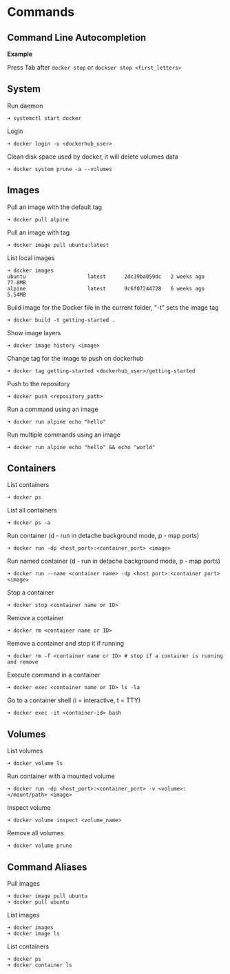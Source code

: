 # Commands

## Command Line Autocompletion

**Example**

Press Tab after `docker stop` or `dockser stop <first_letters>`

## System

Run daemon

    ➜ systemctl start docker

Login

    ➜ docker login -u <dockerhub_user>

Clean disk space used by docker, it will delete volumes data

    ➜ docker system prune -a --volumes

## Images

Pull an image with the default tag

    ➜ docker pull alpine

Pull an image with tag

    ➜ docker image pull ubuntu:latest

List local images

    ➜ docker images
    ubuntu                    latest      2dc39ba059dc   2 weeks ago    77.8MB
    alpine                    latest      9c6f07244728   6 weeks ago    5.54MB

Build image for the Docker file in the current folder, "-t" sets the image tag

    ➜ docker build -t getting-started .

Show image layers

    ➜ docker image history <image>

Change tag for the image to push on dockerhub

    ➜ docker tag getting-started <dockerhub_user>/getting-started

Push to the repository

    ➜ docker push <repository_path>

Run a command using an image

    ➜ docker run alpine echo "hello"

Run multiple commands using an image

    ➜ docker run alpine echo "hello" && echo "world"

## Containers

List containers

    ➜ docker ps

List all containers

    ➜ docker ps -a

Run container (d - run in detache background mode, p - map ports)

    ➜ docker run -dp <host_port>:<container_port> <image>

Run named container (d - run in detache background mode, p - map ports)

    ➜ docker run --name <container name> -dp <host port>:<container port> <image>

Stop a container

    ➜ docker stop <container name or ID>

Remove a container

    ➜ docker rm <container name or ID>

Remove a container and stop it if running

    ➜ docker rm -f <container name or ID> # stop if a container is running and remove

Execute command in a container

    ➜ docker exec <container name or ID> ls -la

Go to a container shell (i = interactive, t = TTY)

    ➜ docker exec -it <container-id> bash 

## Volumes

List volumes

    ➜ docker volume ls

Run container with a mounted volume

    ➜ docker run -dp <host_port>:<container_port> -v <volume>:</mount/path> <image>

Inspect volume

    ➜ docker volume inspect <volume_name>

Remove all volumes

    ➜ docker volume prune

## Command Aliases

Pull images

    ➜ docker image pull ubuntu
    ➜ docker pull ubuntu

List images

    ➜ docker images
    ➜ docker image ls

List containers

    ➜ docker ps
    ➜ docker container ls
